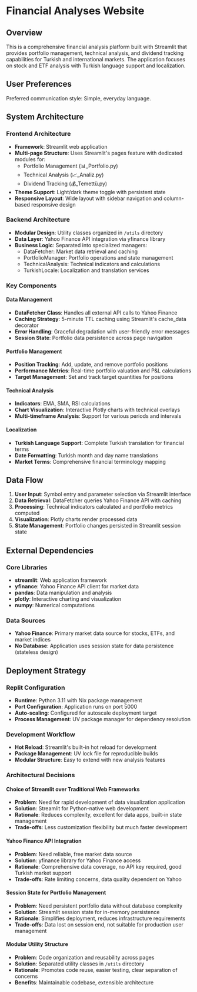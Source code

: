# Financial Analyses Website

## Overview

This is a comprehensive financial analysis platform built with Streamlit that provides portfolio management, technical analysis, and dividend tracking capabilities for Turkish and international markets. The application focuses on stock and ETF analysis with Turkish language support and localization.

## User Preferences

Preferred communication style: Simple, everyday language.

## System Architecture

### Frontend Architecture
- **Framework**: Streamlit web application
- **Multi-page Structure**: Uses Streamlit's pages feature with dedicated modules for:
  - Portfolio Management (📊_Portfolio.py)
  - Technical Analysis (📈_Analiz.py) 
  - Dividend Tracking (💰_Temettü.py)
- **Theme Support**: Light/dark theme toggle with persistent state
- **Responsive Layout**: Wide layout with sidebar navigation and column-based responsive design

### Backend Architecture
- **Modular Design**: Utility classes organized in `/utils` directory
- **Data Layer**: Yahoo Finance API integration via yfinance library
- **Business Logic**: Separated into specialized managers:
  - DataFetcher: Market data retrieval and caching
  - PortfolioManager: Portfolio operations and state management
  - TechnicalAnalysis: Technical indicators and calculations
  - TurkishLocale: Localization and translation services

### Key Components

#### Data Management
- **DataFetcher Class**: Handles all external API calls to Yahoo Finance
- **Caching Strategy**: 5-minute TTL caching using Streamlit's cache_data decorator
- **Error Handling**: Graceful degradation with user-friendly error messages
- **Session State**: Portfolio data persistence across page navigation

#### Portfolio Management
- **Position Tracking**: Add, update, and remove portfolio positions
- **Performance Metrics**: Real-time portfolio valuation and P&L calculations
- **Target Management**: Set and track target quantities for positions

#### Technical Analysis
- **Indicators**: EMA, SMA, RSI calculations
- **Chart Visualization**: Interactive Plotly charts with technical overlays
- **Multi-timeframe Analysis**: Support for various periods and intervals

#### Localization
- **Turkish Language Support**: Complete Turkish translation for financial terms
- **Date Formatting**: Turkish month and day name translations
- **Market Terms**: Comprehensive financial terminology mapping

## Data Flow

1. **User Input**: Symbol entry and parameter selection via Streamlit interface
2. **Data Retrieval**: DataFetcher queries Yahoo Finance API with caching
3. **Processing**: Technical indicators calculated and portfolio metrics computed
4. **Visualization**: Plotly charts render processed data
5. **State Management**: Portfolio changes persisted in Streamlit session state

## External Dependencies

### Core Libraries
- **streamlit**: Web application framework
- **yfinance**: Yahoo Finance API client for market data
- **pandas**: Data manipulation and analysis
- **plotly**: Interactive charting and visualization
- **numpy**: Numerical computations

### Data Sources
- **Yahoo Finance**: Primary market data source for stocks, ETFs, and market indices
- **No Database**: Application uses session state for data persistence (stateless design)

## Deployment Strategy

### Replit Configuration
- **Runtime**: Python 3.11 with Nix package management
- **Port Configuration**: Application runs on port 5000
- **Auto-scaling**: Configured for autoscale deployment target
- **Process Management**: UV package manager for dependency resolution

### Development Workflow
- **Hot Reload**: Streamlit's built-in hot reload for development
- **Package Management**: UV lock file for reproducible builds
- **Modular Structure**: Easy to extend with new analysis features

### Architectural Decisions

#### Choice of Streamlit over Traditional Web Frameworks
- **Problem**: Need for rapid development of data visualization application
- **Solution**: Streamlit for Python-native web development
- **Rationale**: Reduces complexity, excellent for data apps, built-in state management
- **Trade-offs**: Less customization flexibility but much faster development

#### Yahoo Finance API Integration
- **Problem**: Need reliable, free market data source
- **Solution**: yfinance library for Yahoo Finance access
- **Rationale**: Comprehensive data coverage, no API key required, good Turkish market support
- **Trade-offs**: Rate limiting concerns, data quality dependent on Yahoo

#### Session State for Portfolio Management
- **Problem**: Need persistent portfolio data without database complexity
- **Solution**: Streamlit session state for in-memory persistence
- **Rationale**: Simplifies deployment, reduces infrastructure requirements
- **Trade-offs**: Data lost on session end, not suitable for production user management

#### Modular Utility Structure
- **Problem**: Code organization and reusability across pages
- **Solution**: Separated utility classes in `/utils` directory
- **Rationale**: Promotes code reuse, easier testing, clear separation of concerns
- **Benefits**: Maintainable codebase, extensible architecture
